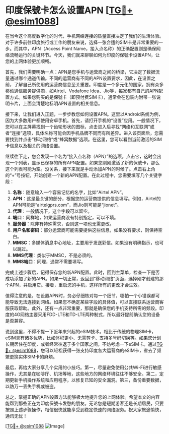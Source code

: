 # 印度保號卡怎么设置APN [[TG💪+ @esim1088](https://t.me/s/esim1088)]

在当今这个高度数字化的时代，手机网络连接的质量直接决定了我们的生活体验。对于许多前往印度旅行或工作的朋友来说，选择一张合适的SIM卡是非常重要的一步。而其中，APN（Access Point Name，接入点名称）的正确配置则是确保网络流畅运行的关键环节。今天，我们就来聊聊如何为印度的保號卡设置APN，让您的上网体验更加顺畅。

首先，我们需要明确一点：APN是您手机与运营商之间的桥梁，它决定了数据流量通过哪个通道传输。不同的运营商有不同的APN设置要求，因此，在设置之前，了解自己所使用的运营商信息至关重要。印度是一个多元化的国家，拥有众多移动通信服务提供商，如Airtel、Vodafone Idea、Jio等，每家都有自己的APN配置方式。如果您购买的是保號卡（即预付费SIM卡），通常会在包装内附带一张说明卡片，上面会清楚地标明APN设置的相关信息。

接下来，让我们进入正题，一步步教您如何设置APN。这里以Android系统为例，因为大多数用户都使用安卓手机。首先，请打开手机的“设置”应用。一般情况下，您可以在主屏幕找到一个齿轮形状的图标，点击进入后寻找“网络和互联网”或者“连接”选项，具体名称可能会因手机品牌不同而有所差异。进入该页面后，您需要找到并点击“移动网络”或“蜂窝数据”选项。在这里，您可以看到当前激活的SIM卡信息以及相关的网络设置。

继续往下走，您会发现一个名为“接入点名称（APN）”的选项。点击它，这时会出现一个列表，显示已保存的所有APN配置。如果您刚刚激活了新的保號卡，那么这个列表可能为空。没关系，接下来就是手动添加APN的时候了。点击右上角的“+”号按钮，开始创建一个新的APN配置。在此过程中，您需要填写几个关键字段：

1. **名称**：随意输入一个容易记忆的名字，比如“Airtel APN”。
2. **APN**：这是最关键的部分，根据您的运营商提供的信息填写。例如，Airtel的APN可能是“airtelgprs.com”，而Jio则可能是“jionet”。
3. **代理**：一般情况下，这个字段可以留空。
4. **端口**：同样地，如果运营商没有特别指定，可以不填。
5. **服务器**：除非有特殊需求，否则这一项也无需更改。
6. **用户名和密码**：部分运营商可能需要提供这些信息，如果没有要求，则保持空白。
7. **MMSC**：多媒体消息中心地址，主要用于发送彩信。如果没有明确指示，也可以跳过。
8. **MMS代理**：类似于MMSC，不是必须的。
9. **MMS端口**：同理，通常不需要填写。

完成上述步骤后，记得保存您的新APN配置。此时，回到主菜单，检查一下是否成功添加了新的APN。如果一切正常，返回到“移动网络”页面，选择刚才创建的那个APN，并启用它。接着，重启您的手机，这样所有的更改才会生效。

值得注意的是，在设置APN时，务必仔细核对每一个细节，哪怕一个小错误都可能导致无法连接到网络。如果您不确定某些字段的具体值，可以直接联系运营商客服获取帮助。此外，还有一点非常重要，那就是确保您的手机支持所需的频段。印度的4G网络主要采用FDD-LTE和TD-LTE两种制式，所以最好提前确认您的设备是否兼容。

说到这里，不得不提一下近年来兴起的eSIM技术。相比于传统的物理SIM卡，eSIM具有诸多优势，比如体积更小、无需剪卡、支持多号码切换等。如果您计划长期居住在印度，或者经常往返于多个国家之间，不妨考虑一下eSIM卡。通过[TG💪+ @esim1088](https://t.me/s/esim1088)，您可以轻松获得一张支持印度各大运营商的eSIM卡，省去了频繁更换实体SIM卡的麻烦。

最后，再给大家分享几个实用的小技巧。第一，尽量避免使用公共Wi-Fi进行敏感操作，尤其是在咖啡厅、机场等地，这些地方的网络环境往往不够安全。第二，定期更新手机操作系统和应用程序，以修复已知的安全漏洞。第三，备份重要数据，以防万一丢失手机或被盗。

总之，掌握正确的APN设置方法能够极大地提升您的上网体验。希望本文的内容能帮到那些正在为印度保號卡发愁的朋友。无论您是短期游客还是长期居民，只要按照上述步骤操作，相信很快就能享受到稳定快速的网络服务。祝大家旅途愉快，通讯无忧！

[[TG💪+ @esim1088](https://t.me/s/esim1088) ![Image](https://i.postimg.cc/4NQfJmqS/Snipaste-2025-05-13-00-14-12.png)]